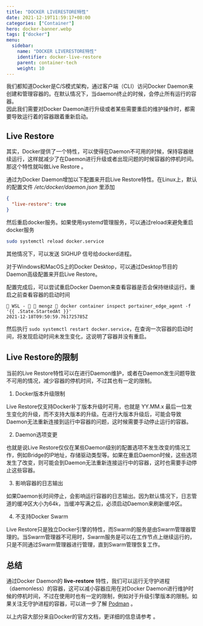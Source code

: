 ```yaml
---
title: "DOCKER LIVERESTORE特性"
date: 2021-12-19T11:59:17+08:00
categories: ["Container"]
hero: docker-banner.webp
tags: ["docker"]
menu:
  sidebar:
    name: "DOCKER LIVERESTORE特性"
    identifier: docker-live-restore
    parent: container-tech
    weight: 10
---
```


我们都知道Docker是C/S模式架构，通过客户端（CLI）访问Docker Daemon来创建和管理容器的。在默认情况下，当daemon终止的时候，会停止所有运行的容器。  
因此我们需要对Docker Daemon进行升级或者某些需要重启的维护操作时，都需要导致运行着的容器跟着重新启动。  

## Live Restore

其实，Docker提供了一个特性，可以使得在Daemon不可用的时候，保持容器继续运行，这样就减少了在Daemon进行升级或者出现问题的时候容器的停机时间。那这个特性就叫做Live Restore 。  

通过为Docker Daemon增加以下配置来开启Live Restore特性。在Linux上，默认的配置文件 */etc/docker/daemon.json* 里添加  

```json
{
  "live-restore": true
}
```

然后重启docker服务。如果使用systemd管理服务，可以通过reload来避免重启docker服务  

```bash
sudo systemctl reload docker.service
```

其他情况下，可以发送 SIGHUP 信号给dockerd进程。  

对于Windows和MacOS上的Docker Desktop，可以通过Desktop节目的Daemon高级配置来开启Live Restore。  

配置完成后，可以尝试重启Docker Daemon来查看容器是否会保持继续运行。重启之前查看容器的启动时间  

```
 WSL -   mengz  docker container inspect portainer_edge_agent -f '{{ .State.StartedAt }}'
2021-12-18T09:50:59.761725785Z
```

然后执行 `sudo systemctl restart docker.service`，在查询一次容器的启动时间，将发现启动时间未发生变化，这说明了容器并没有重启。  

## Live Restore的限制

当前的Live Restore特性可以在进行Daemon维护，或者在Daemon发生问题导致不可用的情况，减少容器的停机时间，不过其也有一定的限制。   

1. Docker版本升级限制  

  Live Restore仅支持Docker补丁版本升级时可用，也就是 YY.MM.x 最后一位发生变化的升级，而不支持大版本的升级。在进行大版本升级后，可能会导致Daemon无法重新连接到运行中容器的问题，这时候需要手动停止运行的容器。  

2. Daemon选项变更  

  也就是说Live Restore仅仅在某些Daemon级别的配置选项不发生改变的情况工作，例如Bridge的IP地址，存储驱动类型等。如果在重启Daemon时候，这些选项发生了改变，则可能会到Daemon无法重新连接运行中的容器，这时也需要手动停止这些容器。  

3. 影响容器的日志输出

  如果Daemon长时间停止，会影响运行容器的日志输出。因为默认情况下，日志管道的缓冲区大小为64k，当缓冲写满之后，必须启动Daemon来刷新缓冲区。  

4. 不支持Docker Swarm

  Live Restore只是独立Docker引擎的特性，而Swarm的服务是由Swarm管理器管理的。当Swarm管理器不可用时，Swarm服务是可以在工作节点上继续运行的，只是不同通过Swarm管理器进行管理，直到Swarm管理恢复工作。  


## 总结

通过Docker Daemon的 **live-restore** 特性，我们可以运行无守护进程（daemonless）的容器，这可以减小容器应用在对Docker Daemon进行维护时候的停机时间，不过在使用时也有一定的限制，例如对于升级引擎版本的限制。如果关注无守护进程的容器，可以进一步了解 [Podman](https://podman.io) 。  

以上内容大部分来自Docker的官方文档，更详细的信息请参考 [](https://docs.docker.com/config/containers/live-restore/)。  

